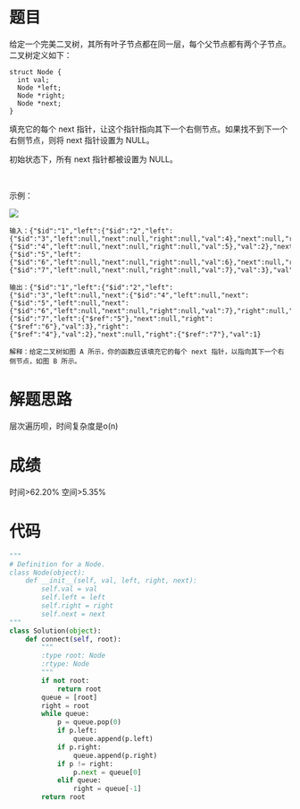 # 题目
给定一个完美二叉树，其所有叶子节点都在同一层，每个父节点都有两个子节点。二叉树定义如下：

    struct Node {
      int val;
      Node *left;
      Node *right;
      Node *next;
    }
填充它的每个 next 指针，让这个指针指向其下一个右侧节点。如果找不到下一个右侧节点，则将 next 指针设置为 NULL。

初始状态下，所有 next 指针都被设置为 NULL。

 

示例：

![](https://assets.leetcode-cn.com/aliyun-lc-upload/uploads/2019/02/15/116_sample.png)

    输入：{"$id":"1","left":{"$id":"2","left":{"$id":"3","left":null,"next":null,"right":null,"val":4},"next":null,"right":{"$id":"4","left":null,"next":null,"right":null,"val":5},"val":2},"next":null,"right":{"$id":"5","left":{"$id":"6","left":null,"next":null,"right":null,"val":6},"next":null,"right":{"$id":"7","left":null,"next":null,"right":null,"val":7},"val":3},"val":1}
    
    输出：{"$id":"1","left":{"$id":"2","left":{"$id":"3","left":null,"next":{"$id":"4","left":null,"next":{"$id":"5","left":null,"next":{"$id":"6","left":null,"next":null,"right":null,"val":7},"right":null,"val":6},"right":null,"val":5},"right":null,"val":4},"next":{"$id":"7","left":{"$ref":"5"},"next":null,"right":{"$ref":"6"},"val":3},"right":{"$ref":"4"},"val":2},"next":null,"right":{"$ref":"7"},"val":1}
    
    解释：给定二叉树如图 A 所示，你的函数应该填充它的每个 next 指针，以指向其下一个右侧节点，如图 B 所示。

# 解题思路
层次遍历呗，时间复杂度是o(n)
# 成绩
时间>62.20%
空间>5.35%

# 代码
```python
"""
# Definition for a Node.
class Node(object):
    def __init__(self, val, left, right, next):
        self.val = val
        self.left = left
        self.right = right
        self.next = next
"""
class Solution(object):
    def connect(self, root):
        """
        :type root: Node
        :rtype: Node
        """
        if not root:
            return root
        queue = [root]
        right = root
        while queue:
            p = queue.pop(0)
            if p.left:
                queue.append(p.left)
            if p.right:
                queue.append(p.right)
            if p != right:
                p.next = queue[0]
            elif queue:
                right = queue[-1]
        return root
```